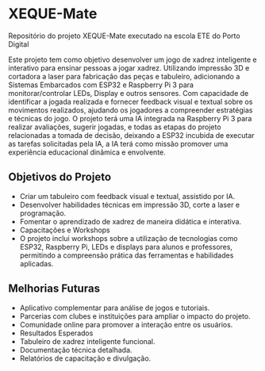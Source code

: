 # XEQUE-Mate
 Repositório do projeto XEQUE-Mate executado na escola ETE do Porto Digital

Este projeto tem como objetivo desenvolver um jogo de xadrez inteligente e interativo para ensinar pessoas a jogar xadrez. Utilizando impressão 3D e cortadora a laser para fabricação das peças e tabuleiro, adicionando a Sistemas Embarcados com ESP32 e Raspberry Pi 3 para monitorar/controlar LEDs, Display e outros sensores. Com capacidade de identificar a jogada realizada e fornecer feedback visual e textual sobre os movimentos realizados, ajudando os jogadores a compreender estratégias e técnicas do jogo. O projeto terá uma IA integrada na Raspberry Pi 3 para realizar avaliações, sugerir jogadas, e todas as etapas do projeto relacionadas a tomada de decisão, deixando a ESP32 incubida de executar as tarefas solicitadas pela IA, a IA terá como missão promover uma experiência educacional dinâmica e envolvente.

## Objetivos do Projeto
* Criar um tabuleiro com feedback visual e textual, assistido por IA.
* Desenvolver habilidades técnicas em impressão 3D, corte a laser e programação.
* Fomentar o aprendizado de xadrez de maneira didática e interativa.
* Capacitações e Workshops
* O projeto inclui workshops sobre a utilização de tecnologias como ESP32, Raspberry Pi, LEDs e displays para alunos e professores, permitindo a compreensão prática das ferramentas e habilidades aplicadas.

## Melhorias Futuras
* Aplicativo complementar para análise de jogos e tutoriais.
* Parcerias com clubes e instituições para ampliar o impacto do projeto.
* Comunidade online para promover a interação entre os usuários.
* Resultados Esperados
* Tabuleiro de xadrez inteligente funcional.
* Documentação técnica detalhada.
* Relatórios de capacitação e divulgação.
